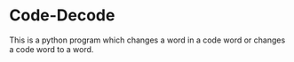 # Code-Decode
 This is a python program which changes a word in a code word or changes a code word to a word.
